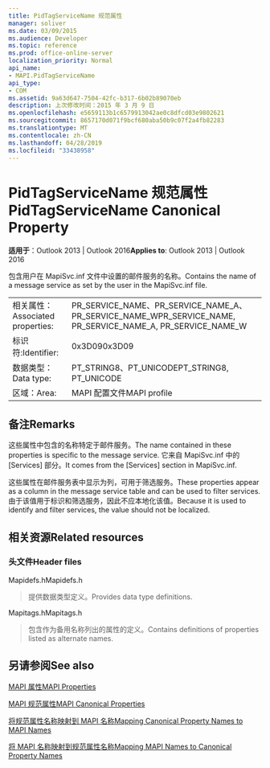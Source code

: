 ```yaml
---
title: PidTagServiceName 规范属性
manager: soliver
ms.date: 03/09/2015
ms.audience: Developer
ms.topic: reference
ms.prod: office-online-server
localization_priority: Normal
api_name:
- MAPI.PidTagServiceName
api_type:
- COM
ms.assetid: 9a63d647-7504-42fc-b317-6b02b89070eb
description: 上次修改时间：2015 年 3 月 9 日
ms.openlocfilehash: e5659113b1c6579913042ae0c8dfcd03e9802621
ms.sourcegitcommit: 8657170d071f9bcf680aba50b9c07f2a4fb82283
ms.translationtype: MT
ms.contentlocale: zh-CN
ms.lasthandoff: 04/28/2019
ms.locfileid: "33438958"
---
```

# <a name="pidtagservicename-canonical-property"></a><span data-ttu-id="9fdd9-103">PidTagServiceName 规范属性</span><span class="sxs-lookup"><span data-stu-id="9fdd9-103">PidTagServiceName Canonical Property</span></span>

  
  
<span data-ttu-id="9fdd9-104">**适用于**：Outlook 2013 | Outlook 2016</span><span class="sxs-lookup"><span data-stu-id="9fdd9-104">**Applies to**: Outlook 2013 | Outlook 2016</span></span> 
  
<span data-ttu-id="9fdd9-105">包含用户在 MapiSvc.inf 文件中设置的邮件服务的名称。</span><span class="sxs-lookup"><span data-stu-id="9fdd9-105">Contains the name of a message service as set by the user in the MapiSvc.inf file.</span></span>
  
|||
|:-----|:-----|
|<span data-ttu-id="9fdd9-106">相关属性：</span><span class="sxs-lookup"><span data-stu-id="9fdd9-106">Associated properties:</span></span>  <br/> |<span data-ttu-id="9fdd9-107">PR_SERVICE_NAME、PR_SERVICE_NAME_A、PR_SERVICE_NAME_W</span><span class="sxs-lookup"><span data-stu-id="9fdd9-107">PR_SERVICE_NAME, PR_SERVICE_NAME_A, PR_SERVICE_NAME_W</span></span>  <br/> |
|<span data-ttu-id="9fdd9-108">标识符:</span><span class="sxs-lookup"><span data-stu-id="9fdd9-108">Identifier:</span></span>  <br/> |<span data-ttu-id="9fdd9-109">0x3D09</span><span class="sxs-lookup"><span data-stu-id="9fdd9-109">0x3D09</span></span>  <br/> |
|<span data-ttu-id="9fdd9-110">数据类型：</span><span class="sxs-lookup"><span data-stu-id="9fdd9-110">Data type:</span></span>  <br/> |<span data-ttu-id="9fdd9-111">PT_STRING8、PT_UNICODE</span><span class="sxs-lookup"><span data-stu-id="9fdd9-111">PT_STRING8, PT_UNICODE</span></span>  <br/> |
|<span data-ttu-id="9fdd9-112">区域：</span><span class="sxs-lookup"><span data-stu-id="9fdd9-112">Area:</span></span>  <br/> |<span data-ttu-id="9fdd9-113">MAPI 配置文件</span><span class="sxs-lookup"><span data-stu-id="9fdd9-113">MAPI profile</span></span>  <br/> |
   
## <a name="remarks"></a><span data-ttu-id="9fdd9-114">备注</span><span class="sxs-lookup"><span data-stu-id="9fdd9-114">Remarks</span></span>

<span data-ttu-id="9fdd9-115">这些属性中包含的名称特定于邮件服务。</span><span class="sxs-lookup"><span data-stu-id="9fdd9-115">The name contained in these properties is specific to the message service.</span></span> <span data-ttu-id="9fdd9-116">它来自 MapiSvc.inf 中的 [Services] 部分。</span><span class="sxs-lookup"><span data-stu-id="9fdd9-116">It comes from the [Services] section in MapiSvc.inf.</span></span>
  
<span data-ttu-id="9fdd9-117">这些属性在邮件服务表中显示为列，可用于筛选服务。</span><span class="sxs-lookup"><span data-stu-id="9fdd9-117">These properties appear as a column in the message service table and can be used to filter services.</span></span> <span data-ttu-id="9fdd9-118">由于该值用于标识和筛选服务，因此不应本地化该值。</span><span class="sxs-lookup"><span data-stu-id="9fdd9-118">Because it is used to identify and filter services, the value should not be localized.</span></span>
  
## <a name="related-resources"></a><span data-ttu-id="9fdd9-119">相关资源</span><span class="sxs-lookup"><span data-stu-id="9fdd9-119">Related resources</span></span>

### <a name="header-files"></a><span data-ttu-id="9fdd9-120">头文件</span><span class="sxs-lookup"><span data-stu-id="9fdd9-120">Header files</span></span>

<span data-ttu-id="9fdd9-121">Mapidefs.h</span><span class="sxs-lookup"><span data-stu-id="9fdd9-121">Mapidefs.h</span></span>
  
> <span data-ttu-id="9fdd9-122">提供数据类型定义。</span><span class="sxs-lookup"><span data-stu-id="9fdd9-122">Provides data type definitions.</span></span>
    
<span data-ttu-id="9fdd9-123">Mapitags.h</span><span class="sxs-lookup"><span data-stu-id="9fdd9-123">Mapitags.h</span></span>
  
> <span data-ttu-id="9fdd9-124">包含作为备用名称列出的属性的定义。</span><span class="sxs-lookup"><span data-stu-id="9fdd9-124">Contains definitions of properties listed as alternate names.</span></span>
    
## <a name="see-also"></a><span data-ttu-id="9fdd9-125">另请参阅</span><span class="sxs-lookup"><span data-stu-id="9fdd9-125">See also</span></span>



[<span data-ttu-id="9fdd9-126">MAPI 属性</span><span class="sxs-lookup"><span data-stu-id="9fdd9-126">MAPI Properties</span></span>](mapi-properties.md)
  
[<span data-ttu-id="9fdd9-127">MAPI 规范属性</span><span class="sxs-lookup"><span data-stu-id="9fdd9-127">MAPI Canonical Properties</span></span>](mapi-canonical-properties.md)
  
[<span data-ttu-id="9fdd9-128">将规范属性名称映射到 MAPI 名称</span><span class="sxs-lookup"><span data-stu-id="9fdd9-128">Mapping Canonical Property Names to MAPI Names</span></span>](mapping-canonical-property-names-to-mapi-names.md)
  
[<span data-ttu-id="9fdd9-129">将 MAPI 名称映射到规范属性名称</span><span class="sxs-lookup"><span data-stu-id="9fdd9-129">Mapping MAPI Names to Canonical Property Names</span></span>](mapping-mapi-names-to-canonical-property-names.md)

